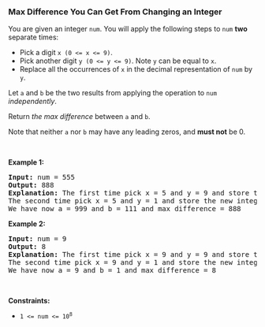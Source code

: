 
<h3>Max Difference You Can Get From Changing an Integer</h3>
<div><p>You are given an integer <code>num</code>. You will apply the following steps to <code>num</code> <strong>two</strong> separate times:</p>
<ul>
<li>Pick a digit <code>x (0 &lt;= x &lt;= 9)</code>.</li>
<li>Pick another digit <code>y (0 &lt;= y &lt;= 9)</code>. Note <code>y</code> can be equal to <code>x</code>.</li>
<li>Replace all the occurrences of <code>x</code> in the decimal representation of <code>num</code> by <code>y</code>.</li>
</ul>
<p>Let <code>a</code> and <code>b</code> be the two results from applying the operation to <code>num</code> <em>independently</em>.</p>
<p>Return <em>the max difference</em> between <code>a</code> and <code>b</code>.</p>
<p>Note that neither <code>a</code> nor <code>b</code> may have any leading zeros, and <strong>must not</strong> be 0.</p>
<p> </p>
<p><strong>Example 1:</strong></p>
<pre><strong>Input:</strong> num = 555
<strong>Output:</strong> 888
<strong>Explanation:</strong> The first time pick x = 5 and y = 9 and store the new integer in a.
The second time pick x = 5 and y = 1 and store the new integer in b.
We have now a = 999 and b = 111 and max difference = 888
</pre>
<p><strong>Example 2:</strong></p>
<pre><strong>Input:</strong> num = 9
<strong>Output:</strong> 8
<strong>Explanation:</strong> The first time pick x = 9 and y = 9 and store the new integer in a.
The second time pick x = 9 and y = 1 and store the new integer in b.
We have now a = 9 and b = 1 and max difference = 8
</pre>
<p> </p>
<p><strong>Constraints:</strong></p>
<ul>
<li><code>1 &lt;= num &lt;= 10<sup>8</sup></code></li>
</ul>
</div>
